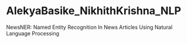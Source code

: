 # AlekyaBasike_NikhithKrishna_NLP
NewsNER: Named Entity Recognition In News Articles Using Natural Language Processing
